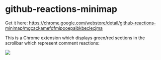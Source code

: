 # github-reactions-minimap

Get it here: https://chrome.google.com/webstore/detail/github-reactions-minimap/mgcackamefdfmipooepaibkbeclecjma

This is a Chrome extension which displays green/red sections in the scrollbar which represent comment reactions:

![](preview.png)
